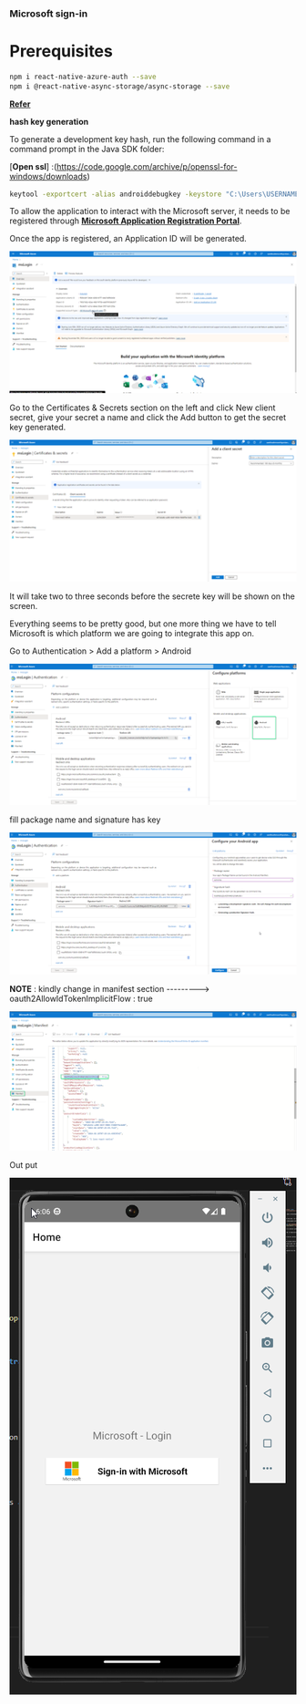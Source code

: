 ### Microsoft sign-in

# Prerequisites

```bash
npm i react-native-azure-auth --save
npm i @react-native-async-storage/async-storage --save
```

[**Refer**](https://www.npmjs.com/package/react-native-azure-auth)

**hash key generation**

To generate a development key hash, run the following command in a command prompt in the Java SDK folder:

[**Open ssl**] :(https://code.google.com/archive/p/openssl-for-windows/downloads)

```bash
keytool -exportcert -alias androiddebugkey -keystore "C:\Users\USERNAME\.android\debug.keystore" | "PATH_TO_OPENSSL_LIBRARY\bin\openssl" sha1 -binary | "PATH_TO_OPENSSL_LIBRARY\bin\openssl" base64
```

To allow the application to interact with the Microsoft server, it needs to be registered through [**Microsoft Application Registration Portal**](https://apps.dev.microsoft.com/#/appList).

Once the app is registered, an Application ID will be generated.

![Alt text](image.png)

Go to the Certificates & Secrets section on the left and click New client secret, give your secret a name and click the Add button to get the secret key generated.

![Alt text](image-1.png)

It will take two to three seconds before the secrete key will be shown on the screen.

Everything seems to be pretty good, but one more thing we have to tell Microsoft is which platform we are going to integrate this app on.

Go to Authentication > Add a platform > Android

![Alt text](image-2.png)

fill package name and signature has key

![Alt text](image-4.png)

**NOTE** : kindly change in manifest section ---------> oauth2AllowIdTokenImplicitFlow : true

![Alt text](image-6.png)

Out put

![Alt text](image-5.png)
